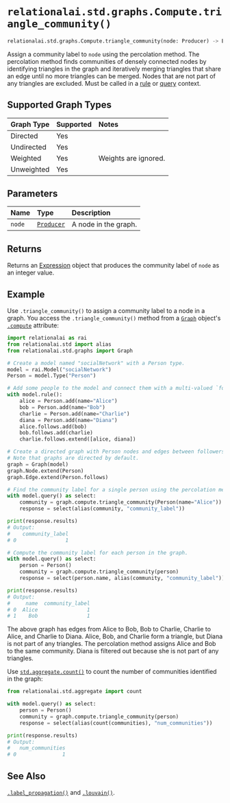 # `relationalai.std.graphs.Compute.triangle_community()`

```python
relationalai.std.graphs.Compute.triangle_community(node: Producer) -> Expression
```

Assign a community label to `node` using the percolation method.
The percolation method finds communities of densely connected nodes by identifying triangles in the graph
and iteratively merging triangles that share an edge until no more triangles can be merged.
Nodes that are not part of any triangles are excluded.
Must be called in a [rule](../../../Model/rule.md) or [query](../../../Model/query.md) context.

## Supported Graph Types

| Graph Type | Supported | Notes |
| :--- | :--- | :------ |
| Directed | Yes |   |
| Undirected | Yes |   |
| Weighted | Yes | Weights are ignored. |
| Unweighted | Yes |   |

## Parameters

| Name | Type | Description |
| :--- | :--- | :------ |
| `node` | [`Producer`](../../../Producer.md) | A node in the graph. |

## Returns

Returns an [Expression](../../../Expression.md) object that produces
the community label of `node` as an integer value.

## Example

Use `.triangle_community()` to assign a community label to a node in a graph.
You access the `.triangle_community()` method from a [`Graph`](../Graph.md) object's
[`.compute`](../Graph/compute.md) attribute:

```python
import relationalai as rai
from relationalai.std import alias
from relationalai.std.graphs import Graph

# Create a model named "socialNetwork" with a Person type.
model = rai.Model("socialNetwork")
Person = model.Type("Person")

# Add some people to the model and connect them with a multi-valued `follows` property.
with model.rule():
    alice = Person.add(name="Alice")
    bob = Person.add(name="Bob")
    charlie = Person.add(name="Charlie")
    diana = Person.add(name="Diana")
    alice.follows.add(bob)
    bob.follows.add(charlie)
    charlie.follows.extend([alice, diana])

# Create a directed graph with Person nodes and edges between followers.
# Note that graphs are directed by default.
graph = Graph(model)
graph.Node.extend(Person)
graph.Edge.extend(Person.follows)

# Find the community label for a single person using the percolation method.
with model.query() as select:
    community = graph.compute.triangle_community(Person(name="Alice"))
    response = select(alias(community, "community_label"))

print(response.results)
# Output:
#    community_label
# 0                1

# Compute the community label for each person in the graph.
with model.query() as select:
    person = Person()
    community = graph.compute.triangle_community(person)
    response = select(person.name, alias(community, "community_label"))

print(response.results)
# Output:
#     name  community_label
# 0  Alice                1
# 1    Bob                1
```

The above graph has edges from Alice to Bob, Bob to Charlie, Charlie to Alice, and Charlie to Diana.
Alice, Bob, and Charlie form a triangle, but Diana is not part of any triangles.
The percolation method assigns Alice and Bob to the same community.
Diana is filtered out because she is not part of any triangles.

Use [`std.aggregate.count()`](../../aggregate/count.md) to count the number of communities identified in the graph:

```python
from relationalai.std.aggregate import count

with model.query() as select:
    person = Person()
    community = graph.compute.triangle_community(person)
    response = select(alias(count(communities), "num_communities"))

print(response.results)
# Output:
#   num_communities
# 0               1
```

## See Also

[`.label_propagation()`](./label_propagation.md) and [`.louvain()`](./louvain.md).
